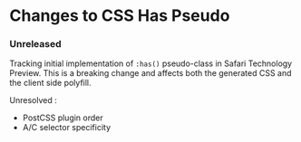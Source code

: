 # Changes to CSS Has Pseudo

### Unreleased

Tracking initial implementation of `:has()` pseudo-class in Safari Technology Preview.
This is a breaking change and affects both the generated CSS and the client side polyfill.

Unresolved : 
- PostCSS plugin order
- A/C selector specificity
